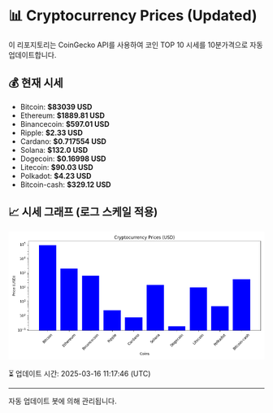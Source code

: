 
# 📊 Cryptocurrency Prices (Updated)

이 리포지토리는 CoinGecko API를 사용하여 코인 TOP 10 시세를 10분가격으로 자동 업데이트합니다.

## 💰 현재 시세
- Bitcoin: **$83039 USD**
- Ethereum: **$1889.81 USD**
- Binancecoin: **$597.01 USD**
- Ripple: **$2.33 USD**
- Cardano: **$0.717554 USD**
- Solana: **$132.0 USD**
- Dogecoin: **$0.16998 USD**
- Litecoin: **$90.03 USD**
- Polkadot: **$4.23 USD**
- Bitcoin-cash: **$329.12 USD**

## 📈 시세 그래프 (로그 스케일 적용)
![Crypto Prices](crypto_prices.png)

⏳ 업데이트 시간: 2025-03-16 11:17:46 (UTC)

---
자동 업데이트 봇에 의해 관리됩니다.
